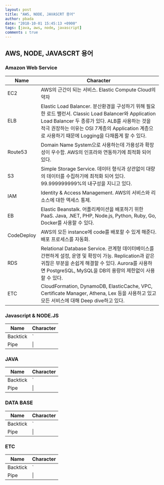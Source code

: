```yaml
---
layout: post
title: "AWS, NODE, JAVASCRT 용어"
author: pbada
date: "2018-10-01 15:45:13 +0900"
tags: [java, aws, node, javascript]
comments : true
---
```


## AWS, NODE, JAVASCRT 용어

### Amazon Web Service
| Name     | Character |
| ---      | ---       |
| EC2 | AWS의 근간이 되는 서비스. Elastic Compute Cloud의 약자 |
| ELB | Elastic Load Balancer. 분산환경을 구성하기 위해 필요한 로드 밸런서. Classic Load Balancer와 Application Load Balancer 두 종류가 있다. ALB를 사용하는 것을 적극 권장하는 이유는 OSI 7계층의 Application 계층으로 사용하기 때문에 Logging을 다채롭게 할 수 있다. |
| Route53 | Domain Name System으로 사용하는데 가용성과 확장성이 우수함. AWS의 인프라와 연동하기에 최적화 되어 있다. |
| S3 | Simple Storage Service. 데이터 형식과 상관없이 대량의 데이터를 수집하기에 최적화 되어 있다. 99.999999999%의 내구성을 지니고 있다. |
| IAM | Identity & Access Management. AWS의 서비스와 리소스에 대한 액세스 통제. |
| EB | Elastic Beanstalk. 어플리케이션을 배포하기 위한 PaaS. Java, .NET, PHP, Node.js, Python, Ruby, Go, Docker를 사용할 수 있다. |
| CodeDeploy | AWS의 모든 instance에 code를 배포할 수 있게 해준다. 배포 프로세스를 자동화. |
| RDS | Relational Database Service. 관계형 데이터베이스를 간편하게 설정, 운영 및 확장이 가능. Replication과 같은 귀찮은 부분을 손쉽게 해결할 수 있다. Aurora를 사용하면 PostgreSQL, MySQL을 DB의 용량의 제한없이 사용할 수 있다. |
| ETC | CloudFormation, DynamoDB, ElasticCache, VPC, Certificate Manager, Athena, Lex 등을 사용하고 있고 모든 서비스에 대해 Deep dive하고 있다. |

### Javascript & NODE.JS
| Name     | Character |
| ---      | ---       |
| Backtick | `         |
| Pipe     | \|        |

### JAVA
| Name     | Character |
| ---      | ---       |
| Backtick | `         |
| Pipe     | \|        |

### DATA BASE
| Name     | Character |
| ---      | ---       |
| Backtick | `         |
| Pipe     | \|        |

### ETC
| Name     | Character |
| ---      | ---       |
| Backtick | `         |
| Pipe     | \|        |
